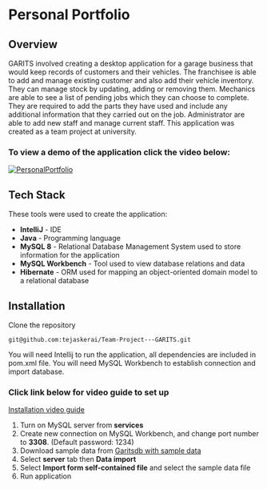 

# Personal Portfolio

## Overview 

GARITS involved creating a desktop application for a garage business that would keep records of customers and their vehicles. The franchisee is able to add and manage existing customer and also add their vehicle inventory. They can manage stock by updating, adding or removing them. Mechanics are able to see a list of pending jobs which they can choose to complete. They are required to add the parts they have used and include any additional information that they carried out on the job. Administrator are able to add new staff and manage current staff.
This application was created as a team project at university.

### To view a demo of the application click the video below:
[![PersonalPortfolio](https://gifs.com/gif/JyLkkv)](https://www.youtube.com/watch?v=QPOexOQf6JQ&ab_channel=TejasKerai)

## Tech Stack
These tools were used to create the application:
- **IntelliJ** - IDE
- **Java** - Programming language
- **MySQL 8** - Relational Database Management System used to store information for the application
- **MySQL Workbench** - Tool used to view database relations and data
- **Hibernate** -  ORM used for mapping an object-oriented domain model to a relational database


## Installation
Clone the repository
```
git@github.com:tejaskerai/Team-Project---GARITS.git
```

You will need Intellij to run the application, all dependencies are included in pom.xml file. You will need MySQL Workbench to establish connection and import database.

### Click link below for video guide to set up
[Installation video guide](https://www.youtube.com/watch?v=7detWDzps-U&feature=youtu.be&ab_channel=TejasKerai)

1. Turn on MySQL server from **services**
2. Create new connection on MySQL Workbench, and change port number to **3308**. (Default password: 1234)
3. Download sample data from 
[Garitsdb with sample data](https://1drv.ms/u/s!Aq-oVUnBq_M7kRfkiSOCFusylbjR?e=ubQrK9)
4. Select **server** tab then **Data import**
5. Select **Import form self-contained file**  and select the sample data file
6. Run application
